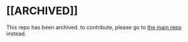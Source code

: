# [[ARCHIVED]]
This repo has been archived. to contribute, please go to [the main repo](https://github.com/Psychpsyo/Cross-Universe-Online-Frontend) instead.
